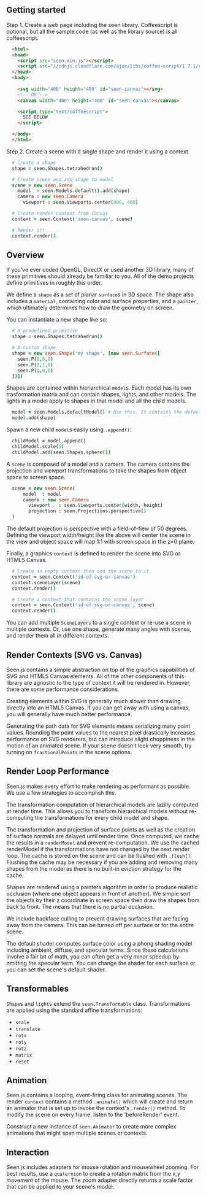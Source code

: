 ## Getting started

Step 1. Create a web page including the seen library. Coffeescript is optional, but all the sample code (as well as the library source) is all coffeescript.

```html
  <html>
  <head>
    <script src="seen.min.js"></script>
    <script src="//cdnjs.cloudflare.com/ajax/libs/coffee-script/1.7.1/coffee-script.min.js"></script>
  </head>
  <body>
    
    <svg width="400" height="400" id="seen-canvas"></svg>
    <!-- OR -->
    <canvas width="400" height="400" id="seen-canvas"></canvas>

    <script type="text/coffeescript">
      SEE BELOW
    </script>

  </body>
  </html>
```

Step 2. Create a scene with a single shape and render it using a context.

```coffeescript
  # Create a shape
  shape = seen.Shapes.tetrahedron()

  # Create scene and add shape to model
  scene = new seen.Scene
    model  : seen.Models.default().add(shape)
    camera : new seen.Camera
      viewport : seen.Viewports.center(400, 400)

  # Create render context from canvas
  context = seen.Context('seen-canvas', scene)

  # Render it!
  context.render()
```

## Overview

If you've ever coded OpenGL, DirectX or used another 3D library, many of these primitives should already be familiar to you. All of the demo projects define primitives in roughly this order.

We define a `shape` as a set of planar `surface`s in 3D space. The shape also includes a `material`, containing color and surface properties, and a `painter`, which ultimately determines how to draw the geometry on screen.

You can instantiate a new shape like so:

```coffeescript
  # A predefined primitive
  shape = seen.Shapes.tetrahedron()

  # A custom shape
  shape = new seen.Shape('my shape', [new seen.Surface([
    seen.P(0,0,0)
    seen.P(0,1,0)
    seen.P(1,0,0)
  ])])
```

Shapes are contained within hieriarchical `model`s. Each model has its own trasformation matrix and can contain shapes, lights, and other models. The lights in a model apply to shapes in that model and all the child models.

```coffeescript 
  model = seen.Models.defaultModel() # Use this. It contains the default lights.
  model.add(shape)
```

Spawn a new child `model`s easily using `.append()`:

```coffeescript 
  childModel = model.append()
  childModel.scale(5)
  childModel.add(seen.Shapes.sphere())
```

A `scene` is composed of a model and a camera. The camera contains the projection and viewport transformations to take the shapes from object space to screen space.

```coffeescript 
  scene = new seen.Scene(
      model  : model
      camera : new seen.Camera
        viewport   : seen.Viewports.center(width, height)
        projection : seen.Projections.perspective()
  )
```

The default projection is perspective with a field-of-fiew of 50 degrees. Defining the viewport width/height like the above will center the scene in the view and object space will map 1:1 with screen space in the z=0 plane.

Finally, a graphics `context` is defined to render the scene into SVG or HTML5 Canvas.

```coffeescript 
  # Create an empty context then add the scene to it
  context = seen.Context('id-of-svg-or-canvas')
  context.sceneLayer(scene)
  context.render()

  # Create a context that contains the scene layer
  context = seen.Context('id-of-svg-or-canvas', scene)
  context.render()
```

You can add multiple `SceneLayers` to a single context or re-use a scene in multiple contexts. Or, use one shape, generate many angles with scenes, and render them all in different contexts.

## Render Contexts (SVG vs. Canvas)

Seen.js contains a simple abstraction on top of the graphics capabilities of SVG and HTML5 Canvas elements. All of the other components of this library are agnostic to the type of context it will be rendered in. However, there are some performance considerations.

Creating elements within SVG is generally much slower than drawing directly into an HTML5 Canvas. If you can get away with using a canvas, you will generally have much better performance.

Generating the path data for SVG elements means serializing many point values. Rounding the point values to the nearest pixel drastically increases performance on SVG renderers, but can introduce slight choppiness in the motion of an animated scene. If your scene doesn't look very smooth, try turning on `fractionalPoints` in the scene options.

## Render Loop Performance

Seen.js makes every effort to make rendering as performant as possible. We use a few strategies to accomplish this.

The transformation computation of hierarchical models are lazilly computed at render time. This allows you to transform hierarchical models without re-computing the transformations for every child model and shape.

The transformation and projection of surface points as well as the creation of surface normals are delayed until render time. Once computed, we cache the results in a `renderModel` and prevent re-computation. We use the cached renderModel if the transformations have not changed by the next render loop. The cache is stored on the scene and can be flushed with `.flush()`. Flushing the cache may be necessary if you are adding and removing many shapes from the model as there is no built-in eviction strategy for the cache.

Shapes are rendered using a painters algorithm in order to produce realistic occlusion (where one object appears in front of another). We simple sort the objects by their z coordinate in screen space then draw the shapes from back to front. The means that there is no partial occlusion.

We include backface culling to prevent drawing surfaces that are facing away from the camera. This can be turned off per surface or for the entire scene.

The default shader computes surface color using a phong shading model including ambient, diffuse, and specular terms. Since these calculations involve a fair bit of math, you can often get a very minor speedup by omitting the specular term. You can change the shader for each surface or you can set the scene's default shader.

## Transformables

`Shape`s and `light`s extend the `seen.Transformable` class. Transformations are applied using the standard affine transformations:

* `scale`
* `translate`
* `rotx`
* `roty`
* `rotz`
* `matrix`
* `reset`

## Animation

Seen.js contains a looping, event-firing class for animating scenes. The render `context` contains a method `.animate()` which will create and return an animator that is set up to invoke the context's `.render()` method. To modify the scene on every frame, listen to the 'beforeRender' event.

Construct a new instance of `seen.Animator` to create more complex animations that might span multiple scenes or contexts.

## Interaction

Seen.js includes adapters for mouse rotation and mousewheel zooming. For best results, use a `quaternion` to create a rotation matrix from the x,y movement of the mouse. The zoom adapter directly returns a scale factor that can be applied to your scene's model.
